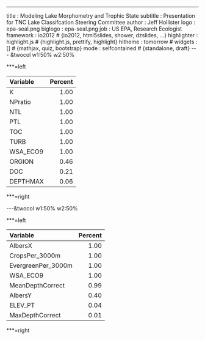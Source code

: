 ---
title       : Modeling Lake Morphometry and Trophic State
subtitle    : Presentation for TNC Lake Classifcation Steering Committee
author      : Jeff Hollister
logo        : epa-seal.png
biglogo     : epa-seal.png
job         : US EPA, Research Ecologist
framework   : io2012        # {io2012, html5slides, shower, dzslides, ...}
highlighter : highlight.js  # {highlight.js, prettify, highlight}
hitheme     : tomorrow      # 
widgets     : []            # {mathjax, quiz, bootstrap}
mode        : selfcontained # {standalone, draft}
--- &twocol w1:50% w2:50%


***=left

|Variable  |  Percent|
|:---------|--------:|
|K         |     1.00|
|NPratio   |     1.00|
|NTL       |     1.00|
|PTL       |     1.00|
|TOC       |     1.00|
|TURB      |     1.00|
|WSA_ECO9  |     1.00|
|ORGION    |     0.46|
|DOC       |     0.21|
|DEPTHMAX  |     0.06|

***=right



---&twocol w1:50% w2:50%

***=left

|Variable            |  Percent|
|:-------------------|--------:|
|AlbersX             |     1.00|
|CropsPer_3000m      |     1.00|
|EvergreenPer_3000m  |     1.00|
|WSA_ECO9            |     1.00|
|MeanDepthCorrect    |     0.99|
|AlbersY             |     0.40|
|ELEV_PT             |     0.04|
|MaxDepthCorrect     |     0.01|

***=right


